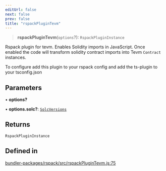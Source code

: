 ```yaml
---
editUrl: false
next: false
prev: false
title: "rspackPluginTevm"
---
```


> **rspackPluginTevm**(`options`?): `RspackPluginInstance`

Rspack plugin for tevm. Enables Solidity imports in JavaScript. Once enabled the code
will transform solidity contract imports into Tevm `Contract` instances.

To configure add this plugin to your rspack config and add the ts-plugin to your tsconfig.json

## Parameters

• **options?**

• **options.solc?**: [`SolcVersions`](/reference/tevm/solc/type-aliases/solcversions/)

## Returns

`RspackPluginInstance`

## Defined in

[bundler-packages/rspack/src/rspackPluginTevm.js:75](https://github.com/evmts/tevm-monorepo/blob/main/bundler-packages/rspack/src/rspackPluginTevm.js#L75)
